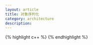 ```yaml
---
layout: article
title: 对象序列化
category: architecture
description: 
---
```


{% highlight c++ %}
{% endhighlight %}


